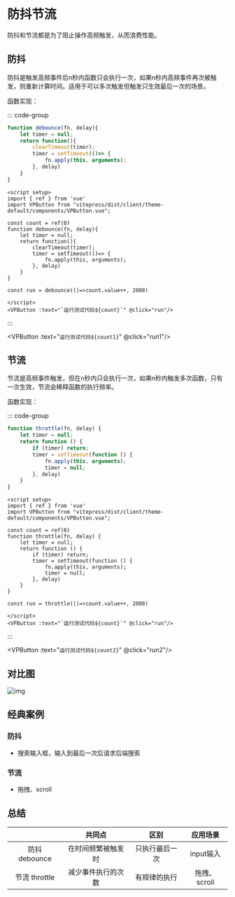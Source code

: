 # 防抖节流

防抖和节流都是为了阻止操作高频触发，从而浪费性能。

## 防抖

防抖是触发高频事件后n秒内函数只会执行一次，如果n秒内高频事件再次被触发，则重新计算时间。适用于可以多次触发但触发只生效最后一次的场景。

函数实现：

::: code-group

```js [防抖函数]
function debounce(fn, delay){
	let timer = null;
	return function(){
		clearTimeout(timer);
		timer = setTimeout(()=> {
			fn.apply(this, arguments);
		}, delay)
	}
}
```

```vue [测试]
<script setup>
import { ref } from 'vue'
import VPButton from "vitepress/dist/client/theme-default/components/VPButton.vue";

const count = ref(0)
function debounce(fn, delay){
	let timer = null;
	return function(){
		clearTimeout(timer);
		timer = setTimeout(()=> {
			fn.apply(this, arguments);
		}, delay)
	}
}

const run = debounce(()=>count.value++, 2000)

</script>
<VPButton :text="`运行测试代码${count}`" @click="run"/>
```

:::



<script setup>
import { ref } from 'vue'
import VPButton from "vitepress/dist/client/theme-default/components/VPButton.vue";
const count1 = ref(0)
function debounce(fn, delay){
	let timer = null;
	return function(){
		clearTimeout(timer);
		timer = setTimeout(()=> {
			fn.apply(this, arguments);
		}, delay)
	}
}

const run1 = debounce(()=>count1.value++, 2000)



const count2 = ref(0)
function throttle(fn, delay) {
    let timer = null;
    return function () {
        if (timer) return;
        timer = setTimeout(function () {
            fn.apply(this, arguments);
            timer = null;
        }, delay)
    }
}

const run2 = throttle(()=>count2.value++, 2000)

</script>
<VPButton :text="`运行测试代码${count1}`" @click="run1"/>

## 节流

节流是高频事件触发，但在n秒内只会执行一次，如果n秒内触发多次函数，只有一次生效，节流会稀释函数的执行频率。



函数实现：

::: code-group

```js [节流函数]
function throttle(fn, delay) {
    let timer = null;
    return function () {
        if (timer) return;
        timer = setTimeout(function () {
            fn.apply(this, arguments);
            timer = null;
        }, delay)
    }
}
```

```vue [测试]
<script setup>
import { ref } from 'vue'
import VPButton from "vitepress/dist/client/theme-default/components/VPButton.vue";

const count = ref(0)
function throttle(fn, delay) {
    let timer = null;
    return function () {
        if (timer) return;
        timer = setTimeout(function () {
            fn.apply(this, arguments);
            timer = null;
        }, delay)
    }
}

const run = throttle(()=>count.value++, 2000)

</script>
<VPButton :text="`运行测试代码${count}`" @click="run"/>
```

:::


<VPButton :text="`运行测试代码${count2}`" @click="run2"/>



## 对比图

![img](http://oss.chengzz.com/typora_img/202308031033380.png?imageView2/0/q/75%7Cwatermark/1/image/aHR0cHM6Ly93d3cuY2hlbmd6ei5jb20vd2F0ZXJtYXJrLnBuZw==/dissolve/65/gravity/SouthEast/dx/10/dy/10)



## 经典案例

### 防抖

- 搜索输入框，输入到最后一次后请求后端搜索



### 节流

- 拖拽、scroll



## 总结

|               |       共同点       |      区别      |   应用场景   |
| :-----------: | :----------------: | :------------: | :----------: |
| 防抖 debounce | 在时间频繁被触发时 | 只执行最后一次 |  input输入   |
| 节流 throttle | 减少事件执行的次数 |  有规律的执行  | 拖拽、scroll |

